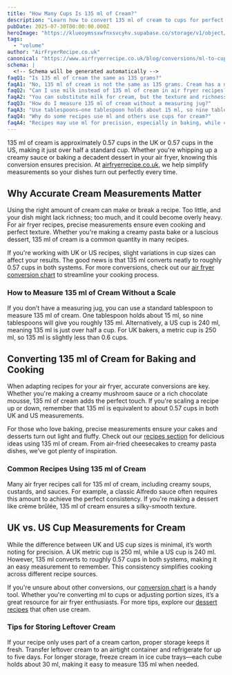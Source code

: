 ```yaml
---
title: "How Many Cups Is 135 ml of Cream?"
description: "Learn how to convert 135 ml of cream to cups for perfect baking and cooking. Get accurate measurements for UK and US recipes in seconds."
pubDate: 2025-07-30T00:00:00.000Z
heroImage: "https://klueoymssxwfnxsvcyhv.supabase.co/storage/v1/object/public/Shmucket/how-many-cups-is-135-ml-of-cream.webp"
tags:
  - "volume"
author: "AirFryerRecipe.co.uk"
canonical: "https://www.airfryerrecipe.co.uk/blog/conversions/ml-to-cups/how-many-cups-is-135-ml-of-cream"
schema: |
  <!-- Schema will be generated automatically -->
faqQ1: "Is 135 ml of cream the same as 135 grams?"
faqA1: "No, 135 ml of cream is not the same as 135 grams. Cream has a different density than water, so 135 ml of cream weighs approximately 138 grams. For precise baking, always measure by volume (ml) or weight (grams) as specified in the recipe."
faqQ2: "Can I use milk instead of 135 ml of cream in air fryer recipes?"
faqA2: "You can substitute milk for cream, but the texture and richness will differ. For a closer alternative, mix 90 ml of milk with 45 ml of melted butter to replace 135 ml of cream. This works well in sauces but may not whip like cream for desserts."
faqQ3: "How do I measure 135 ml of cream without a measuring jug?"
faqA3: "Use tablespoons—one tablespoon holds about 15 ml, so nine tablespoons equal roughly 135 ml. Alternatively, a standard US cup is 240 ml, so fill it just over halfway for 135 ml. A UK metric cup (250 ml) requires slightly less than 0.6 cups."
faqQ4: "Why do some recipes use ml and others use cups for cream?"
faqA4: "Recipes may use ml for precision, especially in baking, while cups are common in US home cooking. UK recipes often list both. Always check the recipe's origin and use our <a href=https://www.airfryerrecipe.co.uk/air-fryer-conversion-chart>conversion chart</a> if unsure."
---
```

<p>135 ml of cream is approximately 0.57 cups in the UK or 0.57 cups in the US, making it just over half a standard cup. Whether you're whipping up a creamy sauce or baking a decadent dessert in your air fryer, knowing this conversion ensures precision. At <a href=https://www.airfryerrecipe.co.uk>airfryerrecipe.co.uk</a>, we help simplify measurements so your dishes turn out perfectly every time.</p>

<h2>Why Accurate Cream Measurements Matter</h2>  
<p>Using the right amount of cream can make or break a recipe. Too little, and your dish might lack richness; too much, and it could become overly heavy. For air fryer recipes, precise measurements ensure even cooking and perfect texture. Whether you're making a creamy pasta bake or a luscious dessert, 135 ml of cream is a common quantity in many recipes.</p>  

<p>If you're working with UK or US recipes, slight variations in cup sizes can affect your results. The good news is that 135 ml converts neatly to roughly 0.57 cups in both systems. For more conversions, check out our <a href=https://www.airfryerrecipe.co.uk/air-fryer-conversion-chart>air fryer conversion chart</a> to streamline your cooking process.</p>  

<h3>How to Measure 135 ml of Cream Without a Scale</h3>  
<p>If you don’t have a measuring jug, you can use a standard tablespoon to measure 135 ml of cream. One tablespoon holds about 15 ml, so nine tablespoons will give you roughly 135 ml. Alternatively, a US cup is 240 ml, meaning 135 ml is just over half a cup. For UK bakers, a metric cup is 250 ml, so 135 ml is slightly less than 0.6 cups.</p>  

<h2>Converting 135 ml of Cream for Baking and Cooking</h2>  
<p>When adapting recipes for your air fryer, accurate conversions are key. Whether you're making a creamy mushroom sauce or a rich chocolate mousse, 135 ml of cream adds the perfect touch. If you're scaling a recipe up or down, remember that 135 ml is equivalent to about 0.57 cups in both UK and US measurements.</p>  

<p>For those who love baking, precise measurements ensure your cakes and desserts turn out light and fluffy. Check out our <a href=https://www.airfryerrecipe.co.uk/recipes>recipes section</a> for delicious ideas using 135 ml of cream. From air-fried cheesecakes to creamy pasta dishes, we’ve got plenty of inspiration.</p>  

<h3>Common Recipes Using 135 ml of Cream</h3>  
<p>Many air fryer recipes call for 135 ml of cream, including creamy soups, custards, and sauces. For example, a classic Alfredo sauce often requires this amount to achieve the perfect consistency. If you're making a dessert like crème brûlée, 135 ml of cream ensures a silky-smooth texture.</p>  

<h2>UK vs. US Cup Measurements for Cream</h2>  
<p>While the difference between UK and US cup sizes is minimal, it’s worth noting for precision. A UK metric cup is 250 ml, while a US cup is 240 ml. However, 135 ml converts to roughly 0.57 cups in both systems, making it an easy measurement to remember. This consistency simplifies cooking across different recipe sources.</p>  

<p>If you're unsure about other conversions, our <a href=https://www.airfryerrecipe.co.uk/air-fryer-conversion-chart>conversion chart</a> is a handy tool. Whether you're converting ml to cups or adjusting portion sizes, it’s a great resource for air fryer enthusiasts. For more tips, explore our <a href=https://www.airfryerrecipe.co.uk/recipe-category/dessert>dessert recipes</a> that often use cream.</p>  

<h3>Tips for Storing Leftover Cream</h3>  
<p>If your recipe only uses part of a cream carton, proper storage keeps it fresh. Transfer leftover cream to an airtight container and refrigerate for up to five days. For longer storage, freeze cream in ice cube trays—each cube holds about 30 ml, making it easy to measure 135 ml when needed.</p>
